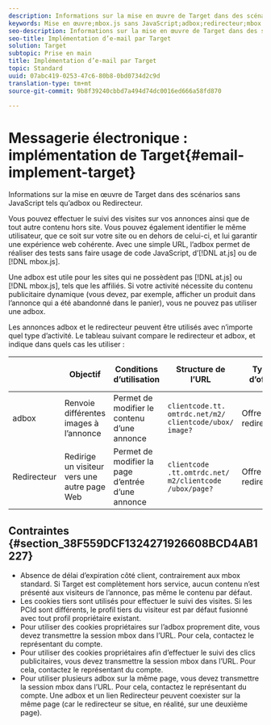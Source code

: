 ```yaml
---
description: Informations sur la mise en œuvre de Target dans des scénarios sans JavaScript tels qu’adbox ou Redirecteur.
keywords: Mise en œuvre;mbox.js sans JavaScript;adbox;redirecteur;mbox
seo-description: Informations sur la mise en œuvre de Target dans des scénarios sans JavaScript tels qu’adbox ou Redirecteur.
seo-title: Implémentation d’e-mail par Target
solution: Target
subtopic: Prise en main
title: Implémentation d’e-mail par Target
topic: Standard
uuid: 07abc419-0253-47c6-80b8-0bd0734d2c9d
translation-type: tm+mt
source-git-commit: 9b8f39240cbbd7a494d74dc0016ed666a58fd870

---
```



# Messagerie électronique : implémentation de Target{#email-implement-target}

Informations sur la mise en œuvre de Target dans des scénarios sans JavaScript tels qu’adbox ou Redirecteur.

Vous pouvez effectuer le suivi des visites sur vos annonces ainsi que de tout autre contenu hors site. Vous pouvez également identifier le même utilisateur, que ce soit sur votre site ou en dehors de celui-ci, et lui garantir une expérience web cohérente. Avec une simple URL, l’adbox permet de réaliser des tests sans faire usage de code JavaScript, d’[!DNL at.js] ou de [!DNL mbox.js].

Une adbox est utile pour les sites qui ne possèdent pas [!DNL at.js] ou [!DNL mbox.js], tels que les affiliés. Si votre activité nécessite du contenu publicitaire dynamique (vous devez, par exemple, afficher un produit dans l’annonce qui a été abandonné dans le panier), vous ne pouvez pas utiliser une adbox.

Les annonces adbox et le redirecteur peuvent être utilisés avec n’importe quel type d’activité. Le tableau suivant compare le redirecteur et adbox, et indique dans quels cas les utiliser :

|  | Objectif | Conditions d’utilisation | Structure de l’URL | Type d’offre | Contenu de l’offre |
|--- |--- |--- |--- |--- |--- |
| adbox | Renvoie différentes images à l’annonce | Permet de modifier le contenu d’une annonce | `clientcode​.tt.​omtrdc​.net/​m2​/​clientcode/ubox/​image?` | Offre de redirection | URL d’une image |
| Redirecteur | Redirige un visiteur vers une autre page Web | Permet de modifier la page d’entrée d’une annonce | `clientcode​.tt.omtrdc.net/​m2/clientcode​/ubox/page?` | Offre de redirection | URL d’une page |

## Contraintes {#section_38F559DCF1324271926608BCD4AB1227}

* Absence de délai d’expiration côté client, contrairement aux mbox standard. Si Target est complètement hors service, aucun contenu n’est présenté aux visiteurs de l’annonce, pas même le contenu par défaut.
* Les cookies tiers sont utilisés pour effectuer le suivi des visites. Si les PCId sont différents, le profil tiers du visiteur est par défaut fusionné avec tout profil propriétaire existant.
* Pour utiliser des cookies propriétaires sur l’adbox proprement dite, vous devez transmettre la session mbox dans l’URL. Pour cela, contactez le représentant du compte.
* Pour utiliser des cookies propriétaires afin d’effectuer le suivi des clics publicitaires, vous devez transmettre la session mbox dans l’URL. Pour cela, contactez le représentant du compte.
* Pour utiliser plusieurs adbox sur la même page, vous devez transmettre la session mbox dans l’URL. Pour cela, contactez le représentant du compte. Une adbox et un lien Redirecteur peuvent coexister sur la même page (car le redirecteur se situe, en réalité, sur une deuxième page).

